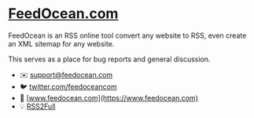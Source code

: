 # [FeedOcean.com](//www.feedocean.com)

FeedOcean is an RSS online tool convert any website to RSS, even create an XML sitemap for any website.

This serves as a place for bug reports and general discussion.

- :envelope: support@feedocean.com
- :bird: [twitter.com/feedoceancom](https://twitter.com/feedoceancom)
- :tada: [www.feedocean.com](https://www.feedocean.com)
- :bulb: [RSS2Full](https://github.com/feedocean/rss2full/)